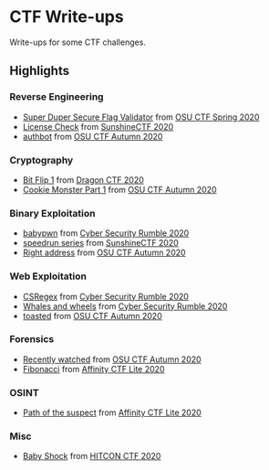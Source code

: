 # CTF Write-ups

Write-ups for some CTF challenges.

## Highlights

### Reverse Engineering
- [Super Duper Secure Flag Validator](2020/osu-ctf-spring/reverse_engineering/validator) from [OSU CTF Spring 2020]
- [License Check](2020/sunshine_ctf/pegasus/license_check) from [SunshineCTF 2020]
- [authbot](2020/osu-ctf-autumn/authbot) from [OSU CTF Autumn 2020]

### Cryptography
- [Bit Flip 1](2020/dragon_ctf/bit_flip/1) from [Dragon CTF 2020]
- [Cookie Monster Part 1](2020/osu-ctf-autumn/cookie_monster/1) from [OSU CTF Autumn 2020]

### Binary Exploitation
- [babypwn](2020/cyber_security_rumble/babypwn) from [Cyber Security Rumble 2020]
- [speedrun series](2020/sunshine_ctf/speedrun) from [SunshineCTF 2020]
- [Right address](2020/osu-ctf-autumn/right_address) from [OSU CTF Autumn 2020]

### Web Exploitation
- [CSRegex](2020/cyber_security_rumble/csregex) from [Cyber Security Rumble 2020]
- [Whales and wheels](2020/cyber_security_rumble/whales_and_wheels) from [Cyber Security Rumble 2020]
- [toasted](2020/osu-ctf-autumn/toasted) from [OSU CTF Autumn 2020]

### Forensics
- [Recently watched](2020/osu-ctf-autumn/recently_watched) from [OSU CTF Autumn 2020]
- [Fibonacci](https://github.com/Red-Knights-CTF/writeups/tree/master/2020/affinity_ctf_lite/Fibonacci) from [Affinity CTF Lite 2020]

### OSINT
- [Path of the suspect](https://github.com/Red-Knights-CTF/writeups/tree/master/2020/affinity_ctf_lite/Path_of_the_suspect) from [Affinity CTF Lite 2020]

### Misc
- [Baby Shock](2020/hitcon_ctf/baby_shock) from [HITCON CTF 2020]

[OSU CTF Spring 2020]: 2020/osu-ctf-spring/
[OSU CTF Autumn 2020]: 2020/osu-ctf-autumn/
[Cyber Security Rumble 2020]: 2020/cyber_security_rumble/
[SunshineCTF 2020]: 2020/sunshine_ctf/
[Affinity CTF Lite 2020]: 2020/affinity_ctf_lite/
[Dragon CTF 2020]: 2020/dragon_ctf/
[HITCON CTF 2020]: 2020/hitcon_ctf/
